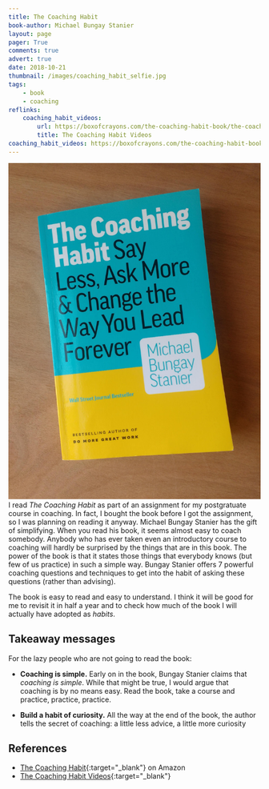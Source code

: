 ```yaml
---
title: The Coaching Habit
book-author: Michael Bungay Stanier
layout: page
pager: True
comments: true
advert: true
date: 2018-10-21
thumbnail: /images/coaching_habit_selfie.jpg
tags:
    - book
    - coaching
reflinks:
    coaching_habit_videos:
        url: https://boxofcrayons.com/the-coaching-habit-book/the-coaching-habit-videos/
        title: The Coaching Habit Videos 
coaching_habit_videos: https://boxofcrayons.com/the-coaching-habit-book/the-coaching-habit-videos/
---
```


![The Coaching Habit, Michael Bungay Stanier](/images/coaching_habit_v.jpg "The Coaching Habit, Michael Bungay Stanier")
I read *The Coaching Habit* as part of an assignment for my postgratuate course in coaching. In fact, I bought the book before I got the assignment, so I was planning on reading it anyway. Michael Bungay Stanier has the gift of simplifying. When you read his book, it seems almost easy to coach somebody. Anybody who has ever taken even an introductory course to coaching will hardly be surprised by the things that are in this book. The power of the book is that it states those things that everybody knows (but few of us practice) in such a simple way. Bungay Stanier offers 7 powerful coaching questions and techniques to get into the habit of asking these questions (rather than advising).

The book is easy to read and easy to understand. I think it will be good for me to revisit it in half a year and to check how much of the book I will actually have adopted as *habits*. 

## Takeaway messages

For the lazy people who are not going to read the book:

* **Coaching is simple.** Early on in the book, Bungay Stanier claims that *coaching is simple*. While that might be true, I would argue that coaching is by no means easy. Read the book, take a course and practice, practice, practice.

* **Build a habit of curiosity.** All the way at the end of the book, the author tells the secret of coaching: a little less advice, a little more curiosity


## References

* [The Coaching Habit](https://www.amazon.com/Coaching-Habit-Less-Change-Forever/dp/0978440749){:target="_blank"} on Amazon
* [The Coaching Habit Videos](https://boxofcrayons.com/the-coaching-habit-book/the-coaching-habit-videos/){:target="_blank"}
